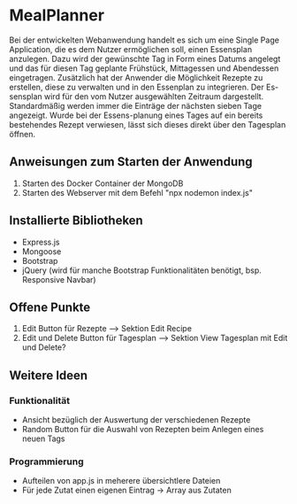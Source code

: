 # MealPlanner
Bei der entwickelten Webanwendung handelt es sich um eine Single Page Application, die es dem Nutzer ermöglichen soll, einen Essensplan anzulegen. Dazu wird der gewünschte Tag in Form eines Datums angelegt und das für diesen Tag geplante Frühstück, Mittagessen und Abendessen eingetragen. Zusätzlich hat der Anwender die Möglichkeit Rezepte zu erstellen, diese zu verwalten und in den Essenplan zu integrieren. Der Es-sensplan wird für den vom Nutzer ausgewählten Zeitraum dargestellt. Standardmäßig werden immer die Einträge der nächsten sieben Tage angezeigt. Wurde bei der Essens-planung eines Tages auf ein bereits bestehendes Rezept verwiesen, lässt sich dieses direkt über den Tagesplan öffnen. 
## Anweisungen zum Starten der Anwendung
1. Starten des Docker Container der MongoDB
2. Starten des Webserver mit dem Befehl "npx nodemon index.js"

## Installierte Bibliotheken
- Express.js
- Mongoose
- Bootstrap
- jQuery (wird für manche Bootstrap Funktionalitäten benötigt, bsp. Responsive Navbar)

## Offene Punkte
1. Edit Button für Rezepte --> Sektion Edit Recipe
2. Edit und Delete Button für Tagesplan --> Sektion View Tagesplan mit Edit und Delete?

## Weitere Ideen
### Funktionalität
- Ansicht bezüglich der Auswertung der verschiedenen Rezepte
- Random Button für die Auswahl von Rezepten beim Anlegen eines neuen Tags

### Programmierung
- Aufteilen von app.js in meherere übersichtlere Dateien
- Für jede Zutat einen eigenen Eintrag -> Array aus Zutaten